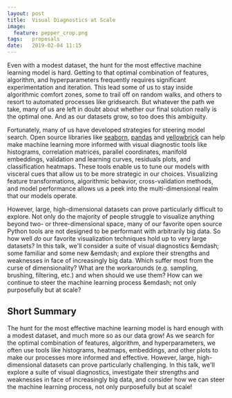 ```yaml
---
layout: post
title:  Visual Diagnostics at Scale
image:
  feature: pepper_crop.png
tags:   proposals
date:   2019-02-04 11:15
---
```


Even with a modest dataset, the hunt for the most effective machine learning model is hard. Getting to that optimal combination of features, algorithm, and hyperparameters frequently requires significant experimentation and iteration. This lead some of us to stay inside algorithmic comfort zones, some to trail off on random walks, and others to resort to automated processes like gridsearch. But whatever the path we take, many of us are left in doubt about whether our final solution really is the optimal one. And as our datasets grow, so too does this ambiguity.

Fortunately, many of us have developed strategies for steering model search. Open source libraries like [seaborn](https://seaborn.pydata.org/), [pandas](https://pandas.pydata.org/) and [yellowbrick](https://www.scikit-yb.org/en/latest/) can help make machine learning more informed with visual diagnostic tools like histograms, correlation matrices, parallel coordinates, manifold embeddings, validation and learning curves, residuals plots, and classification heatmaps. These tools enable us to tune our models with visceral cues that allow us to be more strategic in our choices. Visualizing feature transformations, algorithmic behavior, cross-validation methods, and model performance allows us a peek into the multi-dimensional realm that our models operate. 

However, large, high-dimensional datasets can prove particularly difficult to explore. Not only do the majority of people struggle to visualize anything beyond two- or three-dimensional space, many of our favorite open source Python tools are not designed to be performant with arbitrarily big data. So how well *do* our favorite visualization techniques hold up to very large datasets? In this talk, we'll consider a suite of visual diagnostics &emdash; some familiar and some new &emdash; and explore their strengths and weaknesses in face of increasingly big data. Which suffer most from the curse of dimensionality? What are the workarounds (e.g. sampling, brushing, filtering, etc.) and when should we use them? How can we continue to steer the machine learning process &emdash; not only purposefully but at scale?


## Short Summary

The hunt for the most effective machine learning model is hard enough with a modest dataset, and much more so as our data grow! As we search for the optimal combination of features, algorithm, and hyperparameters, we often use tools like histograms, heatmaps, embeddings, and other plots to make our processes more informed and effective. However, large, high-dimensional datasets can prove particularly challenging. In this talk, we'll explore a suite of visual diagnostics, investigate their strengths and weaknesses in face of increasingly big data, and consider how we can steer the machine learning process, not only purposefully but at scale!